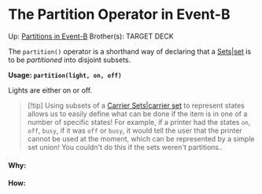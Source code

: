 # The Partition Operator in Event-B

Up: [Partitions in Event-B](partitions_in_event-b)
Brother(s):
TARGET DECK

The `partition()` operator is a shorthand way of declaring that a [Sets|set](sets|set) is to be *partitioned* into disjoint subsets.

**Usage: `partition(light, on, off)`**

Lights are either on or off.

> [!tip] Using subsets of a [Carrier Sets|carrier set](carrier_sets|carrier_set) to represent states allows us to easily define what can be done if the item is in one of a number of specific states! 
> For example, if a printer had the states `on`, `off`, `busy`, if it was `off` or `busy`, it would tell the user that the printer cannot be used at the moment, which can be represented by a simple set union!
> You couldn't do this if the sets weren't partitions..































#### Why:
#### How:









